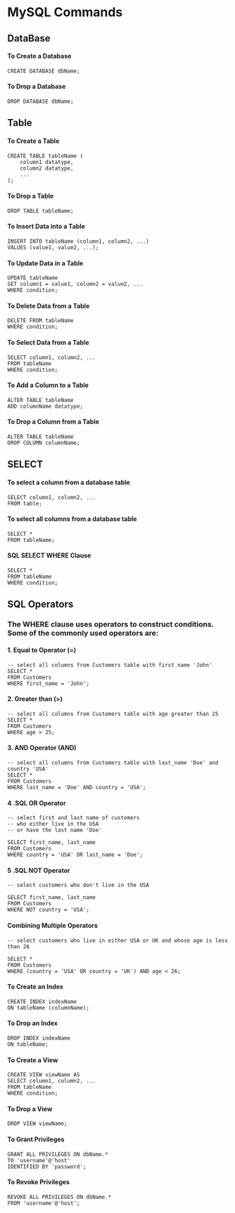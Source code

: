 
# MySQL Commands
## DataBase
#### To Create a Database
``` 
CREATE DATABASE dbName; 
``` 

#### To Drop a Database
```
DROP DATABASE dbName;
```
## Table
#### To Create a Table
```
CREATE TABLE tableName (
    column1 datatype,
    column2 datatype,
    ...
);
``` 

#### To Drop a Table
```
DROP TABLE tableName;
```

#### To Insert Data into a Table
```
INSERT INTO tableName (column1, column2, ...)
VALUES (value1, value2, ...);
``` 

#### To Update Data in a Table
```
UPDATE tableName
SET column1 = value1, column2 = value2, ...
WHERE condition;
```

#### To Delete Data from a Table
```
DELETE FROM tableName
WHERE condition;
``` 

#### To Select Data from a Table

```
SELECT column1, column2, ...
FROM tableName
WHERE condition;
``` 

#### To Add a Column to a Table
```
ALTER TABLE tableName
ADD columnName datatype;
``` 

#### To Drop a Column from a Table
```
ALTER TABLE tableName
DROP COLUMN columnName;
```

## SELECT
#### To select a column from a database table
``` 
SELECT column1, column2, ...
FROM table;
``` 
#### To select all columns from a database table
``` 
SELECT *
FROM tableName;
``` 

#### SQL SELECT WHERE Clause
```
SELECT *
FROM tableName
WHERE condition;

```

## SQL Operators
### The WHERE clause uses operators to construct conditions. Some of the commonly used operators are:

#### 1. Equal to Operator (=)
``` 
-- select all columns from Customers table with first name 'John'
SELECT *
FROM Customers
WHERE first_name = 'John';
``` 
#### 2. Greater than (>)
``` 
-- select all columns from Customers table with age greater than 25
SELECT *
FROM Customers
WHERE age > 25;
``` 

#### 3. AND Operator (AND)

```
-- select all columns from Customers table with last_name 'Doe' and country 'USA'
SELECT *
FROM Customers
WHERE last_name = 'Doe' AND country = 'USA';

```

#### 4 .SQL OR Operator
``` 
-- select first and last name of customers
-- who either live in the USA
-- or have the last name 'Doe'

SELECT first_name, last_name
FROM Customers
WHERE country = 'USA' OR last_name = 'Doe';
``` 
#### 5 .SQL NOT Operator
``` 
-- select customers who don't live in the USA

SELECT first_name, last_name
FROM Customers
WHERE NOT country = 'USA';
``` 

#### Combining Multiple Operators

```
-- select customers who live in either USA or UK and whose age is less than 26

SELECT *
FROM Customers
WHERE (country = 'USA' OR country = 'UK') AND age < 26;

```

#### To Create an Index
```
CREATE INDEX indexName
ON tableName (columnName);
``` 

#### To Drop an Index
``` 
DROP INDEX indexName
ON tableName;
```

#### To Create a View
``` 
CREATE VIEW viewName AS
SELECT column1, column2, ...
FROM tableName
WHERE condition;
``` 

#### To Drop a View
```
DROP VIEW viewName;
``` 

#### To Grant Privileges
```
GRANT ALL PRIVILEGES ON dbName.*
TO 'username'@'host'
IDENTIFIED BY 'password';
```

#### To Revoke Privileges
```
REVOKE ALL PRIVILEGES ON dbName.*
FROM 'username'@'host';
``` 





